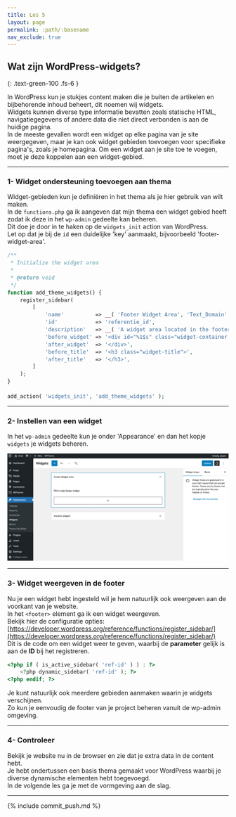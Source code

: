 ```yaml
---
title: Les 5
layout: page 
permalink: :path/:basename 
nav_exclude: true
---
```


## Wat zijn WordPress-widgets?
{: .text-green-100 .fs-6 }

In WordPress kun je stukjes content maken die je buiten de artikelen en bijbehorende inhoud beheert, dit noemen wij widgets.  
Widgets kunnen diverse type informatie bevatten zoals statische HTML, navigatiegegevens of andere data die niet direct verbonden is aan de huidige pagina.  
In de meeste gevallen wordt een widget op elke pagina van je site weergegeven, maar je kan ook widget gebieden toevoegen voor specifieke pagina's, zoals je homepagina.
Om een widget aan je site toe te voegen, moet je deze koppelen aan een widget-gebied. 

---
### 1- Widget ondersteuning toevoegen aan thema
Widget-gebieden kun je definiëren in het thema als je hier gebruik van wilt maken.  
In de `functions.php` ga ik aangeven dat mijn thema een widget gebied heeft zodat ik deze in het `wp-admin` gedeelte kan beheren.  
Dit doe je door in te haken op de `widgets_init` action van WordPress.  
Let op dat je bij de `id` een duidelijke 'key' aanmaakt, bijvoorbeeld 'footer-widget-area'.   
```php
/**
 * Initialize the widget area
 * 
 * @return void
 */
function add_theme_widgets() {
	register_sidebar( 
        [
            'name'          => __( 'Footer Widget Area', 'Text_Domain' ),
            'id'            => 'referentie_id',
            'description'   => __( 'A widget area located in the footer.', 'Text_Domain' ),
            'before_widget' => '<div id="%1$s" class="widget-container %2$s">',
            'after_widget'  => '</div>',
            'before_title'  => '<h3 class="widget-title">',
            'after_title'   => '</h3>',
        ] 
    );
}

add_action( 'widgets_init', 'add_theme_widgets' );
```

---
### 2- Instellen van een widget
In het `wp-admin` gedeelte kun je onder 'Appearance' en dan het kopje `widgets` je widgets beheren.  
  
![widgets.png](images%2Fwidgets.png)

---
### 3- Widget weergeven in de footer
Nu je een widget hebt ingesteld wil je hem natuurlijk ook weergeven aan de voorkant van je website.  
In het `<footer>` element ga ik een widget weergeven.  
Bekijk hier de configuratie opties: [https://developer.wordpress.org/reference/functions/register_sidebar/](https://developer.wordpress.org/reference/functions/register_sidebar/)  
Dit is de code om een widget weer te geven, waarbij de **parameter** gelijk is aan de **ID** bij het registreren.  
```php
<?php if ( is_active_sidebar( 'ref-id' ) ) : ?>
    <?php dynamic_sidebar( 'ref-id' ); ?>
<?php endif; ?>
```
Je kunt natuurlijk ook meerdere gebieden aanmaken waarin je widgets verschijnen.  
Zo kun je eenvoudig de footer van je project beheren vanuit de wp-admin omgeving.

---
### 4- Controleer
Bekijk je website nu in de browser en zie dat je extra data in de content hebt.  
Je hebt ondertussen een basis thema gemaakt voor WordPress waarbij je diverse dynamische elementen hebt toegevoegd.  
In de volgende les ga je met de vormgeving aan de slag.

---

{% include commit_push.md %}

